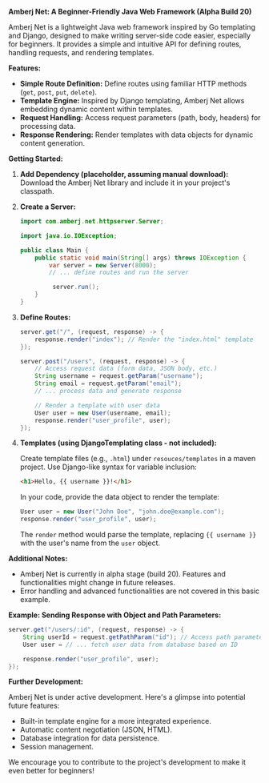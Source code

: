 **Amberj Net: A Beginner-Friendly Java Web Framework (Alpha Build 20)**

Amberj Net is a lightweight Java web framework inspired by Go templating and Django, designed to make writing server-side code easier, especially for beginners. It provides a simple and intuitive API for defining routes, handling requests, and rendering templates.

**Features:**

- **Simple Route Definition:** Define routes using familiar HTTP methods (`get`, `post`, `put`, `delete`).
- **Template Engine:** Inspired by Django templating, Amberj Net allows embedding dynamic content within templates.
- **Request Handling:** Access request parameters (path, body, headers) for processing data.
- **Response Rendering:** Render templates with data objects for dynamic content generation.

**Getting Started:**

1. **Add Dependency (placeholder, assuming manual download):**
   Download the Amberj Net library and include it in your project's classpath.

2. **Create a Server:**

   ```java
   import com.amberj.net.httpserver.Server;

   import java.io.IOException;

   public class Main {
       public static void main(String[] args) throws IOException {
           var server = new Server(8000);
           // ... define routes and run the server
   
            server.run();
       }
   }
   ```

3. **Define Routes:**

   ```java
   server.get("/", (request, response) -> {
       response.render("index"); // Render the "index.html" template
   });

   server.post("/users", (request, response) -> {
       // Access request data (form data, JSON body, etc.)
       String username = request.getParam("username");
       String email = request.getParam("email");
       // ... process data and generate response

       // Render a template with user data
       User user = new User(username, email);
       response.render("user_profile", user);
   });
   ```

4. **Templates (using DjangoTemplating class - not included):**

   Create template files (e.g., `.html`) under `resouces/templates` in a maven project. Use Django-like syntax for variable inclusion:

   ```html
   <h1>Hello, {{ username }}!</h1>
   ```

   In your code, provide the data object to render the template:

   ```java
   User user = new User("John Doe", "john.doe@example.com");
   response.render("user_profile", user);
   ```

   The `render` method would parse the template, replacing `{{ username }}` with the user's name from the `user` object.

**Additional Notes:**

- Amberj Net is currently in alpha stage (build 20). Features and functionalities might change in future releases.
- Error handling and advanced functionalities are not covered in this basic example.

**Example: Sending Response with Object and Path Parameters:**

```java
server.get("/users/:id", (request, response) -> {
    String userId = request.getPathParam("id"); // Access path parameter
    User user = // ... fetch user data from database based on ID

    response.render("user_profile", user);
});
```

**Further Development:**

Amberj Net is under active development. Here's a glimpse into potential future features:

- Built-in template engine for a more integrated experience.
- Automatic content negotiation (JSON, HTML).
- Database integration for data persistence.
- Session management.

We encourage you to contribute to the project's development to make it even better for beginners!
